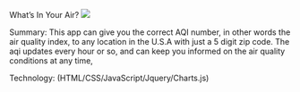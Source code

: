 What’s In Your Air? 
<img src="file:///Users/danielpali/Projects/api_cap/IMages/screenshot2.jpg">


Summary:
This app can give you the correct AQI number, in other words the air quality index, to any location in the U.S.A with just a 5 digit zip code. The aqi updates every hour or so, and can keep you informed on the air quality conditions at any time,

Technology:
(HTML/CSS/JavaScript/Jquery/Charts.js)


